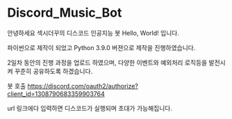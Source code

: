 # Discord_Music_Bot
안녕하세요 섹시더꾸의 디스코드 인공지능 봇 Hello, World! 입니다.

파이썬으로 제작이 되었고 Python 3.9.0 버젼으로 제작을 진행하였습니다.

2일차 동안의 진행 과정을 업로드 하였으며, 다양한 이벤트와 예외처리 로직등을 발전시켜 꾸준히 공유하도록 하겠습니다.


봇 호출 
https://discord.com/oauth2/authorize?client_id=1308790683359903764

url 링크에다 입력하면 디스코드가 실행되며 초대가 가능해집니다.
